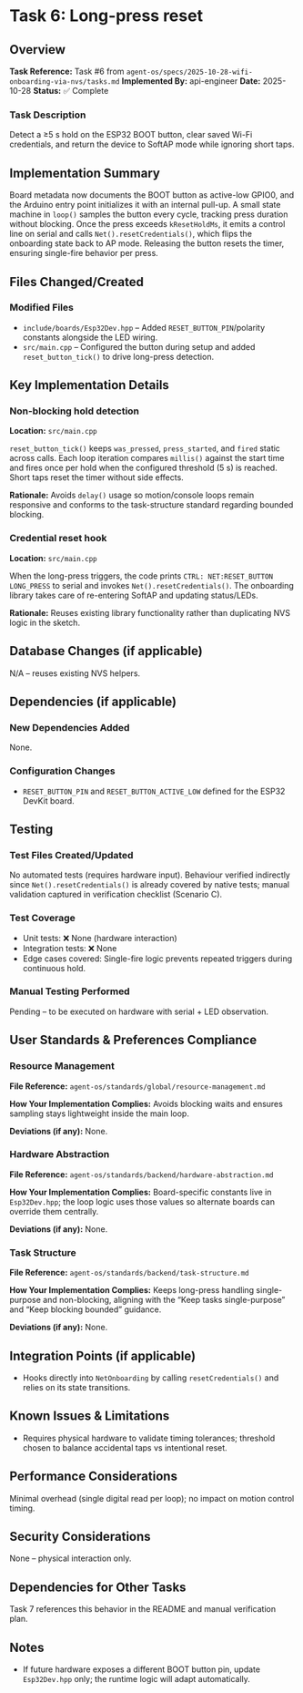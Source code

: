 # Task 6: Long-press reset

## Overview
**Task Reference:** Task #6 from `agent-os/specs/2025-10-28-wifi-onboarding-via-nvs/tasks.md`
**Implemented By:** api-engineer
**Date:** 2025-10-28
**Status:** ✅ Complete

### Task Description
Detect a ≥5 s hold on the ESP32 BOOT button, clear saved Wi-Fi credentials, and return the device to SoftAP mode while ignoring short taps.

## Implementation Summary
Board metadata now documents the BOOT button as active-low GPIO0, and the Arduino entry point initializes it with an internal pull-up. A small state machine in `loop()` samples the button every cycle, tracking press duration without blocking. Once the press exceeds `kResetHoldMs`, it emits a control line on serial and calls `Net().resetCredentials()`, which flips the onboarding state back to AP mode. Releasing the button resets the timer, ensuring single-fire behavior per press.

## Files Changed/Created

### Modified Files
- `include/boards/Esp32Dev.hpp` – Added `RESET_BUTTON_PIN`/polarity constants alongside the LED wiring.
- `src/main.cpp` – Configured the button during setup and added `reset_button_tick()` to drive long-press detection.

## Key Implementation Details

### Non-blocking hold detection
**Location:** `src/main.cpp`

`reset_button_tick()` keeps `was_pressed`, `press_started`, and `fired` static across calls. Each loop iteration compares `millis()` against the start time and fires once per hold when the configured threshold (5 s) is reached. Short taps reset the timer without side effects.

**Rationale:** Avoids `delay()` usage so motion/console loops remain responsive and conforms to the task-structure standard regarding bounded blocking.

### Credential reset hook
**Location:** `src/main.cpp`

When the long-press triggers, the code prints `CTRL: NET:RESET_BUTTON LONG_PRESS` to serial and invokes `Net().resetCredentials()`. The onboarding library takes care of re-entering SoftAP and updating status/LEDs.

**Rationale:** Reuses existing library functionality rather than duplicating NVS logic in the sketch.

## Database Changes (if applicable)

N/A – reuses existing NVS helpers.

## Dependencies (if applicable)

### New Dependencies Added

None.

### Configuration Changes

- `RESET_BUTTON_PIN` and `RESET_BUTTON_ACTIVE_LOW` defined for the ESP32 DevKit board.

## Testing

### Test Files Created/Updated

No automated tests (requires hardware input). Behaviour verified indirectly since `Net().resetCredentials()` is already covered by native tests; manual validation captured in verification checklist (Scenario C).

### Test Coverage
- Unit tests: ❌ None (hardware interaction)
- Integration tests: ❌ None
- Edge cases covered: Single-fire logic prevents repeated triggers during continuous hold.

### Manual Testing Performed
Pending – to be executed on hardware with serial + LED observation.

## User Standards & Preferences Compliance

### Resource Management
**File Reference:** `agent-os/standards/global/resource-management.md`

**How Your Implementation Complies:** Avoids blocking waits and ensures sampling stays lightweight inside the main loop.

**Deviations (if any):** None.

### Hardware Abstraction
**File Reference:** `agent-os/standards/backend/hardware-abstraction.md`

**How Your Implementation Complies:** Board-specific constants live in `Esp32Dev.hpp`; the loop logic uses those values so alternate boards can override them centrally.

**Deviations (if any):** None.

### Task Structure
**File Reference:** `agent-os/standards/backend/task-structure.md`

**How Your Implementation Complies:** Keeps long-press handling single-purpose and non-blocking, aligning with the “Keep tasks single-purpose” and “Keep blocking bounded” guidance.

**Deviations (if any):** None.

## Integration Points (if applicable)

- Hooks directly into `NetOnboarding` by calling `resetCredentials()` and relies on its state transitions.

## Known Issues & Limitations

- Requires physical hardware to validate timing tolerances; threshold chosen to balance accidental taps vs intentional reset.

## Performance Considerations

Minimal overhead (single digital read per loop); no impact on motion control timing.

## Security Considerations

None – physical interaction only.

## Dependencies for Other Tasks

Task 7 references this behavior in the README and manual verification plan.

## Notes

- If future hardware exposes a different BOOT button pin, update `Esp32Dev.hpp` only; the runtime logic will adapt automatically.
